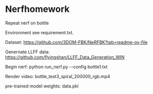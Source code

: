 # Nerfhomework
Repeat nerf on bottle 

Environment see requirement.txt.

Dataset: https://github.com/3DOM-FBK/NeRFBK?tab=readme-ov-file

Genernate LLFF data: https://github.com/flyingshan/LLFF_Data_Generation_WIN

Begin nerf: python run_nerf.py --config bottle1.txt

Render video: bottle_test3_spiral_200000_rgb.mp4

pre-trained model weights: data.pkl
